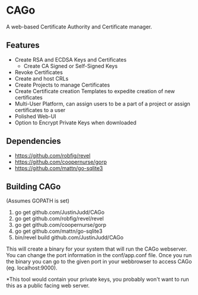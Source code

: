 CAGo
====

A web-based Certificate Authority and Certificate manager.

Features
--------

* Create RSA and ECDSA Keys and Certificates
  * Create CA Signed or Self-Signed Keys
* Revoke Certificates
* Create and host CRLs
* Create Projects to manage Certificates
* Create Certificate creation Templates to expedite creation of new certificates
* Multi-User Platform, can assign users to be a part of a project or assign certificates to a user
* Polished Web-UI
* Option to Encrypt Private Keys when downloaded


Dependencies
------------
* https://github.com/robfig/revel
* https://github.com/coopernurse/gorp
* https://github.com/mattn/go-sqlite3

Building CAGo
-------------
(Assumes GOPATH is set)

1.  go get github.com/JustinJudd/CAGo
2.  go get github.com/robfig/revel/revel
3.  go get github.com/coopernurse/gorp
4.  go get github.com/mattn/go-sqlite3
5.  bin/revel build github.com/JustinJudd/CAGo

This will create a binary for your system that will run the CAGo webserver. You can change the port information in the conf/app.conf file. Once you run the binary you can go to the given port in your webbrowser to access CAGo (eg. localhost:9000). 

*This tool would contain your private keys, you probably won't want to run this as a public facing web server.
